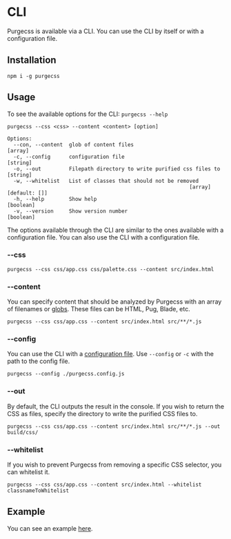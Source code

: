 # CLI

Purgecss is available via a CLI. You can use the CLI by itself or with a configuration file.

## Installation

```
npm i -g purgecss
```

## Usage

To see the available options for the CLI: `purgecss --help`

```
purgecss --css <css> --content <content> [option]

Options:
  --con, --content  glob of content files                                [array]
  -c, --config      configuration file                                  [string]
  -o, --out         Filepath directory to write purified css files to   [string]
  -w, --whitelist   List of classes that should not be removed
                                                           [array] [default: []]
  -h, --help        Show help                                          [boolean]
  -v, --version     Show version number                                [boolean]
```

The options available through the CLI are similar to the ones available with a configuration file. You can also use the CLI with a configuration file.

### --css

```
purgecss --css css/app.css css/palette.css --content src/index.html
```

### --content

You can specify content that should be analyzed by Purgecss with an array of filenames or [globs](https://github.com/isaacs/node-glob/blob/master/README.md#glob-primer). These files can be HTML, Pug, Blade, etc.

```
purgecss --css css/app.css --content src/index.html src/**/*.js
```

### --config

You can use the CLI with a [configuration file](/configuration.md). Use `--config` or `-c` with the path to the config file.

```
purgecss --config ./purgecss.config.js
```

### --out

By default, the CLI outputs the result in the console. If you wish to return the CSS as files, specify the directory to write the purified CSS files to.

```
purgecss --css css/app.css --content src/index.html src/**/*.js --out build/css/
```

### --whitelist

If you wish to prevent Purgecss from removing a specific CSS selector, you can whitelist it.

```
purgecss --css css/app.css --content src/index.html --whitelist classnameToWhitelist
```

## Example

You can see an example [here](https://github.com/FullHuman/purgecss/tree/master/examples/cli/config-file).

